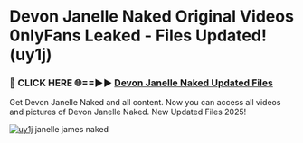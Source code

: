 # Devon Janelle Naked Original Videos 0nlyFans Leaked - Files Updated! (uy1j)

<h3>🔴 CLICK HERE 🌐==►► <a href="https://tinyurl.com/up5wt9bj" rel="nofollow">Devon Janelle Naked Updated Files</a></h3>

Get Devon Janelle Naked and all content. Now you can access all videos and pictures of Devon Janelle Naked. New Updated Files 2025!

[![uy1j](https://i.imgur.com/ABiUzMV.gif)](https://tinyurl.com/up5wt9bj)
janelle james naked